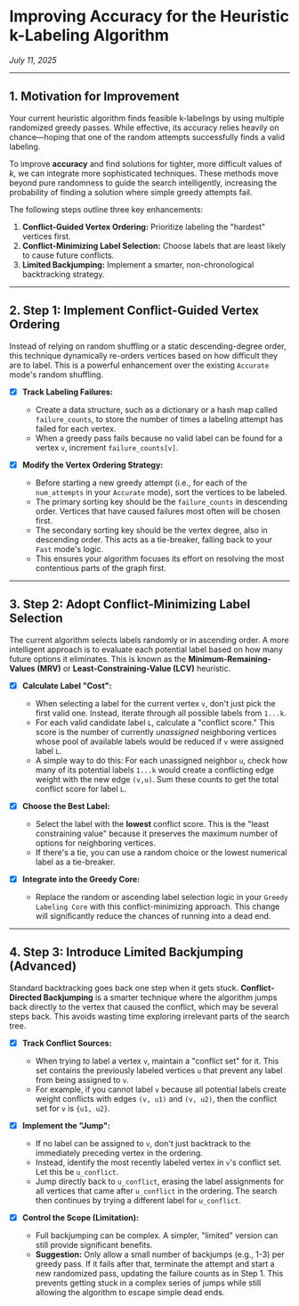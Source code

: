 # Improving Accuracy for the Heuristic k-Labeling Algorithm

*July 11, 2025*

---

## 1. Motivation for Improvement

Your current heuristic algorithm finds feasible k-labelings by using multiple randomized greedy passes. While effective, its accuracy relies heavily on chance—hoping that one of the random attempts successfully finds a valid labeling.

To improve **accuracy** and find solutions for tighter, more difficult values of *k*, we can integrate more sophisticated techniques. These methods move beyond pure randomness to guide the search intelligently, increasing the probability of finding a solution where simple greedy attempts fail.

The following steps outline three key enhancements:
1.  **Conflict-Guided Vertex Ordering:** Prioritize labeling the "hardest" vertices first.
2.  **Conflict-Minimizing Label Selection:** Choose labels that are least likely to cause future conflicts.
3.  **Limited Backjumping:** Implement a smarter, non-chronological backtracking strategy.

---

## 2. Step 1: Implement Conflict-Guided Vertex Ordering

Instead of relying on random shuffling or a static descending-degree order, this technique dynamically re-orders vertices based on how difficult they are to label. This is a powerful enhancement over the existing `Accurate` mode's random shuffling.

-   [x] **Track Labeling Failures:**
    -   Create a data structure, such as a dictionary or a hash map called `failure_counts`, to store the number of times a labeling attempt has failed for each vertex.
    -   When a greedy pass fails because no valid label can be found for a vertex `v`, increment `failure_counts[v]`.

-   [x] **Modify the Vertex Ordering Strategy:**
    -   Before starting a new greedy attempt (i.e., for each of the `num_attempts` in your `Accurate` mode), sort the vertices to be labeled.
    -   The primary sorting key should be the `failure_counts` in descending order. Vertices that have caused failures most often will be chosen first.
    -   The secondary sorting key should be the vertex degree, also in descending order. This acts as a tie-breaker, falling back to your `Fast` mode's logic.
    -   This ensures your algorithm focuses its effort on resolving the most contentious parts of the graph first.

---

## 3. Step 2: Adopt Conflict-Minimizing Label Selection

The current algorithm selects labels randomly or in ascending order. A more intelligent approach is to evaluate each potential label based on how many future options it eliminates. This is known as the **Minimum-Remaining-Values (MRV)** or **Least-Constraining-Value (LCV)** heuristic.

-   [x] **Calculate Label "Cost":**
    -   When selecting a label for the current vertex `v`, don't just pick the first valid one. Instead, iterate through all possible labels from `1...k`.
    -   For each valid candidate label `L`, calculate a "conflict score." This score is the number of currently *unassigned* neighboring vertices whose pool of available labels would be reduced if `v` were assigned label `L`.
    -   A simple way to do this: For each unassigned neighbor `u`, check how many of its potential labels `1...k` would create a conflicting edge weight with the new edge `(v,u)`. Sum these counts to get the total conflict score for label `L`.

-   [x] **Choose the Best Label:**
    -   Select the label with the **lowest** conflict score. This is the "least constraining value" because it preserves the maximum number of options for neighboring vertices.
    -   If there's a tie, you can use a random choice or the lowest numerical label as a tie-breaker.

-   [x] **Integrate into the Greedy Core:**
    -   Replace the random or ascending label selection logic in your `Greedy Labeling Core` with this conflict-minimizing approach. This change will significantly reduce the chances of running into a dead end.

---

## 4. Step 3: Introduce Limited Backjumping (Advanced)

Standard backtracking goes back one step when it gets stuck. **Conflict-Directed Backjumping** is a smarter technique where the algorithm jumps back directly to the vertex that caused the conflict, which may be several steps back. This avoids wasting time exploring irrelevant parts of the search tree.

-   [x] **Track Conflict Sources:**
    -   When trying to label a vertex `v`, maintain a "conflict set" for it. This set contains the previously labeled vertices `u` that prevent any label from being assigned to `v`.
    -   For example, if you cannot label `v` because all potential labels create weight conflicts with edges `(v, u1)` and `(v, u2)`, then the conflict set for `v` is `{u1, u2}`.

-   [x] **Implement the "Jump":**
    -   If no label can be assigned to `v`, don't just backtrack to the immediately preceding vertex in the ordering.
    -   Instead, identify the most recently labeled vertex in `v`'s conflict set. Let this be `u_conflict`.
    -   Jump directly back to `u_conflict`, erasing the label assignments for all vertices that came after `u_conflict` in the ordering. The search then continues by trying a different label for `u_conflict`.

-   [x] **Control the Scope (Limitation):**
    -   Full backjumping can be complex. A simpler, "limited" version can still provide significant benefits.
    -   **Suggestion:** Only allow a small number of backjumps (e.g., 1-3) per greedy pass. If it fails after that, terminate the attempt and start a new randomized pass, updating the failure counts as in Step 1. This prevents getting stuck in a complex series of jumps while still allowing the algorithm to escape simple dead ends.